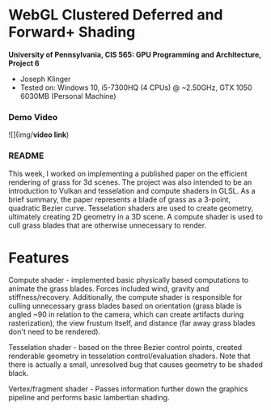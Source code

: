WebGL Clustered Deferred and Forward+ Shading
======================

**University of Pennsylvania, CIS 565: GPU Programming and Architecture, Project 6**

* Joseph Klinger
* Tested on: Windows 10, i5-7300HQ (4 CPUs) @ ~2.50GHz, GTX 1050 6030MB (Personal Machine)

### Demo Video

![](img/**video link**)

### README

This week, I worked on implementing a published paper on the efficient rendering of grass for 3d scenes. The project was also intended to be an introduction to Vulkan
 and tesselation and compute shaders in GLSL. As a brief summary, the paper represents a blade of grass as a 3-point, quadratic Bezier curve. Tesselation shaders are used to create 
 geometry, ultimately creating 2D geometry in a 3D scene. A compute shader is used to cull grass blades that are otherwise unnecessary to render.

# Features

Compute shader - implemented basic physically based computations to animate the grass blades. Forces included wind, gravity and stiffness/recovery. Additionally, the compute shader is 
responsible for culling unnecessary grass blades based on orientation (grass blade is angled ~90 in relation to the camera, which can create artifacts during rasterization), the view frustum itself, 
and distance (far away grass blades don't need to be rendered).

Tesselation shader - based on the three Bezier control points, created renderable geometry in tesselation control/evaluation shaders. Note that there is actually a small, unresolved bug that causes geometry to be shaded
black.

Vertex/fragment shader - Passes information further down the graphics pipeline and performs basic lambertian shading.
